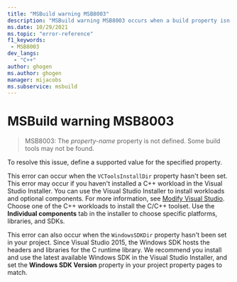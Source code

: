```yaml
---
title: "MSBuild warning MSB8003"
description: "MSBuild warning MSB8003 occurs when a build property isn't defined. Some build tools may not be found."
ms.date: 10/29/2021
ms.topic: "error-reference"
f1_keywords:
 - MSB8003
dev_langs:
  - "C++"
author: ghogen
ms.author: ghogen
manager: mijacobs
ms.subservice: msbuild
---
```

# MSBuild warning MSB8003

> MSB8003: The *property-name* property is not defined. Some build tools may not be found.

To resolve this issue, define a supported value for the specified property.

This error can occur when the `VCToolsInstallDir` property hasn't been set. This error may occur if you haven't installed a C++ workload in the Visual Studio Installer. You can use the Visual Studio Installer to install workloads and optional components. For more information, see [Modify Visual Studio](../../install/modify-visual-studio.md). Choose one of the C++ workloads to install the C/C++ toolset. Use the **Individual components** tab in the installer to choose specific platforms, libraries, and SDKs.

This error can also occur when the `WindowsSDKDir` property hasn't been set in your project. Since Visual Studio 2015, the Windows SDK hosts the headers and libraries for the C runtime library. We recommend you install and use the latest available Windows SDK in the Visual Studio Installer, and set the **Windows SDK Version** property in your project property pages to match.
